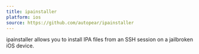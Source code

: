 ```yaml
---
title: ipainstaller
platform: ios
source: https://github.com/autopear/ipainstaller
---
```


ipainstaller allows you to install IPA files from an SSH session on a jailbroken iOS device.
